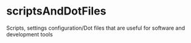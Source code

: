# scriptsAndDotFiles
Scripts, settings configuration/Dot files that are useful for software and development tools
